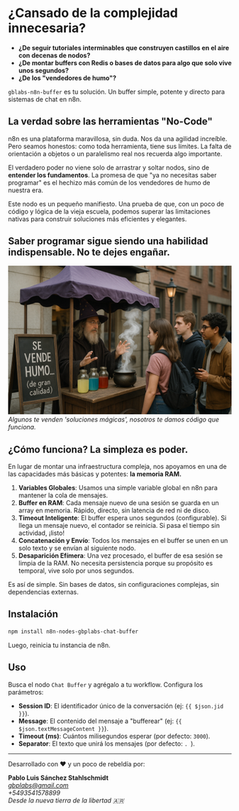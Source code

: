 # ¿Cansado de la complejidad innecesaria?

- **¿De seguir tutoriales interminables que construyen castillos en el aire con decenas de nodos?**
- **¿De montar buffers con Redis o bases de datos para algo que solo vive unos segundos?**
- **¿De los "vendedores de humo"?**

`gblabs-n8n-buffer` es tu solución. Un buffer simple, potente y directo para sistemas de chat en n8n.

## La verdad sobre las herramientas "No-Code"

n8n es una plataforma maravillosa, sin duda. Nos da una agilidad increíble. Pero seamos honestos: como toda herramienta, tiene sus límites. La falta de orientación a objetos o un paralelismo real nos recuerda algo importante.

El verdadero poder no viene solo de arrastrar y soltar nodos, sino de **entender los fundamentos**. La promesa de que "ya no necesitas saber programar" es el hechizo más común de los vendedores de humo de nuestra era.

Este nodo es un pequeño manifiesto. Una prueba de que, con un poco de código y lógica de la vieja escuela, podemos superar las limitaciones nativas para construir soluciones más eficientes y elegantes.

## Saber programar sigue siendo una habilidad indispensable. No te dejes engañar.


![Smoke Seller](./smokeseller.png "Algunos te venden 'soluciones mágicas', nosotros te damos código que funciona.")
*Algunos te venden 'soluciones mágicas', nosotros te damos código que funciona.*

## ¿Cómo funciona? La simpleza es poder.

En lugar de montar una infraestructura compleja, nos apoyamos en una de las capacidades más básicas y potentes: **la memoria RAM.**

1.  **Variables Globales**: Usamos una simple variable global en n8n para mantener la cola de mensajes.
2.  **Buffer en RAM**: Cada mensaje nuevo de una sesión se guarda en un array en memoria. Rápido, directo, sin latencia de red ni de disco.
3.  **Timeout Inteligente**: El buffer espera unos segundos (configurable). Si llega un mensaje nuevo, el contador se reinicia. Si pasa el tiempo sin actividad, ¡listo!
4.  **Concatenación y Envío**: Todos los mensajes en el buffer se unen en un solo texto y se envían al siguiente nodo.
5.  **Desaparición Efímera**: Una vez procesado, el buffer de esa sesión se limpia de la RAM. No necesita persistencia porque su propósito es temporal, vive solo por unos segundos.

Es así de simple. Sin bases de datos, sin configuraciones complejas, sin dependencias externas.

## Instalación

```bash
npm install n8n-nodes-gbplabs-chat-buffer
```
Luego, reinicia tu instancia de n8n.

## Uso

Busca el nodo `Chat Buffer` y agrégalo a tu workflow. Configura los parámetros:

-   **Session ID**: El identificador único de la conversación (ej: `{{ $json.jid }}`).
-   **Message**: El contenido del mensaje a "bufferear" (ej: `{{ $json.textMessageContent }}`).
-   **Timeout (ms)**: Cuántos milisegundos esperar (por defecto: `3000`).
-   **Separator**: El texto que unirá los mensajes (por defecto: `. `).

---

Desarrollado con ❤️ y un poco de rebeldía por:

**Pablo Luis Sánchez Stahlschmidt**  
*gbplabs@gmail.com*  
*+5493541578899*  
*Desde la nueva tierra de la libertad 🇦🇷*
